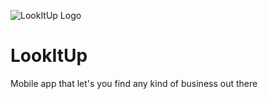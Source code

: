 ![LookItUp Logo](https://github.com/NathanHub/LookItUp/assets/22746787/3e875377-bde4-4fe3-a364-870713b4d367)

# LookItUp
Mobile app that let's you find any kind of business out there
